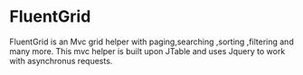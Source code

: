 # FluentGrid
FluentGrid is an Mvc grid helper with paging,searching ,sorting ,filtering and many more. This mvc helper is built upon JTable and uses Jquery to work with asynchronus requests.  

